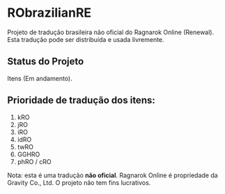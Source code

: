 # RObrazilianRE
Projeto de tradução brasileira não oficial do Ragnarok Online (Renewal).
Esta tradução pode ser distribuída e usada livremente.


## Status do Projeto
Itens (Em andamento).

## Prioridade de tradução dos itens:
1. kRO
2. jRO
3. iRO
4. idRO
5. twRO
6. GGHRO
7. phRO / cRO

Nota: esta é uma tradução **não oficial**. Ragnarok Online é propriedade da Gravity Co., Ltd. O projeto não tem fins lucrativos.
